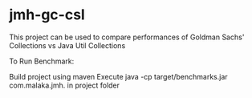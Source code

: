 # jmh-gc-csl
This project can be used to compare performances of Goldman Sachs' Collections vs Java Util Collections

To Run Benchmark:

Build project using maven
Execute java -cp target/benchmarks.jar com.malaka.jmh.<WANTED CLASS NAME> in project folder 

